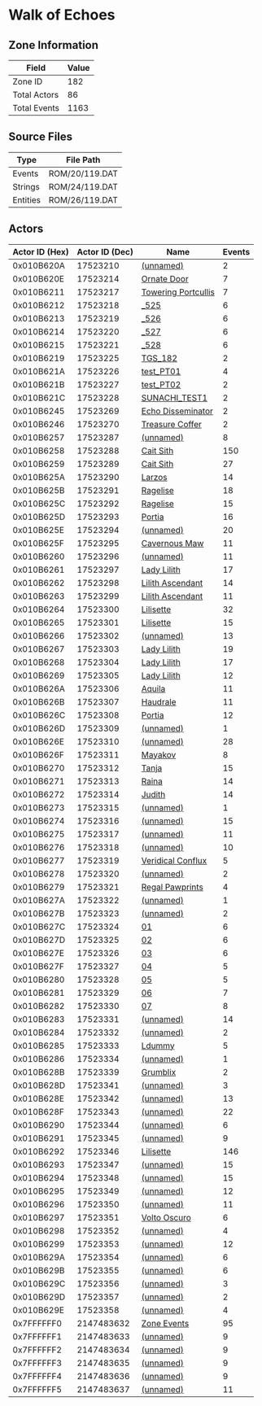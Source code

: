 # Walk of Echoes

## Zone Information

| Field        |   Value |
|--------------|---------|
| Zone ID      |     182 |
| Total Actors |      86 |
| Total Events |    1163 |

## Source Files

| Type     | File Path      |
|----------|----------------|
| Events   | ROM/20/119.DAT |
| Strings  | ROM/24/119.DAT |
| Entities | ROM/26/119.DAT |

## Actors

| Actor ID (Hex)   |   Actor ID (Dec) | Name                                                           |   Events |
|------------------|------------------|----------------------------------------------------------------|----------|
| 0x010B620A       |         17523210 | [(unnamed)](./17523210/)                                       |        2 |
| 0x010B620E       |         17523214 | [Ornate Door](./17523214%20-%20Ornate%20Door/)                 |        7 |
| 0x010B6211       |         17523217 | [Towering Portcullis](./17523217%20-%20Towering%20Portcullis/) |        7 |
| 0x010B6212       |         17523218 | [_525](./17523218%20-%20_525/)                                 |        6 |
| 0x010B6213       |         17523219 | [_526](./17523219%20-%20_526/)                                 |        6 |
| 0x010B6214       |         17523220 | [_527](./17523220%20-%20_527/)                                 |        6 |
| 0x010B6215       |         17523221 | [_528](./17523221%20-%20_528/)                                 |        6 |
| 0x010B6219       |         17523225 | [TGS_182](./17523225%20-%20TGS_182/)                           |        2 |
| 0x010B621A       |         17523226 | [test_PT01](./17523226%20-%20test_PT01/)                       |        4 |
| 0x010B621B       |         17523227 | [test_PT02](./17523227%20-%20test_PT02/)                       |        2 |
| 0x010B621C       |         17523228 | [SUNACHI_TEST1](./17523228%20-%20SUNACHI_TEST1/)               |        2 |
| 0x010B6245       |         17523269 | [Echo Disseminator](./17523269%20-%20Echo%20Disseminator/)     |        2 |
| 0x010B6246       |         17523270 | [Treasure Coffer](./17523270%20-%20Treasure%20Coffer/)         |        2 |
| 0x010B6257       |         17523287 | [(unnamed)](./17523287/)                                       |        8 |
| 0x010B6258       |         17523288 | [Cait Sith](./17523288%20-%20Cait%20Sith/)                     |      150 |
| 0x010B6259       |         17523289 | [Cait Sith](./17523289%20-%20Cait%20Sith/)                     |       27 |
| 0x010B625A       |         17523290 | [Larzos](./17523290%20-%20Larzos/)                             |       14 |
| 0x010B625B       |         17523291 | [Ragelise](./17523291%20-%20Ragelise/)                         |       18 |
| 0x010B625C       |         17523292 | [Ragelise](./17523292%20-%20Ragelise/)                         |       15 |
| 0x010B625D       |         17523293 | [Portia](./17523293%20-%20Portia/)                             |       16 |
| 0x010B625E       |         17523294 | [(unnamed)](./17523294/)                                       |       20 |
| 0x010B625F       |         17523295 | [Cavernous Maw](./17523295%20-%20Cavernous%20Maw/)             |       11 |
| 0x010B6260       |         17523296 | [(unnamed)](./17523296/)                                       |       11 |
| 0x010B6261       |         17523297 | [Lady Lilith](./17523297%20-%20Lady%20Lilith/)                 |       17 |
| 0x010B6262       |         17523298 | [Lilith Ascendant](./17523298%20-%20Lilith%20Ascendant/)       |       14 |
| 0x010B6263       |         17523299 | [Lilith Ascendant](./17523299%20-%20Lilith%20Ascendant/)       |       11 |
| 0x010B6264       |         17523300 | [Lilisette](./17523300%20-%20Lilisette/)                       |       32 |
| 0x010B6265       |         17523301 | [Lilisette](./17523301%20-%20Lilisette/)                       |       15 |
| 0x010B6266       |         17523302 | [(unnamed)](./17523302/)                                       |       13 |
| 0x010B6267       |         17523303 | [Lady Lilith](./17523303%20-%20Lady%20Lilith/)                 |       19 |
| 0x010B6268       |         17523304 | [Lady Lilith](./17523304%20-%20Lady%20Lilith/)                 |       17 |
| 0x010B6269       |         17523305 | [Lady Lilith](./17523305%20-%20Lady%20Lilith/)                 |       12 |
| 0x010B626A       |         17523306 | [Aquila](./17523306%20-%20Aquila/)                             |       11 |
| 0x010B626B       |         17523307 | [Haudrale](./17523307%20-%20Haudrale/)                         |       11 |
| 0x010B626C       |         17523308 | [Portia](./17523308%20-%20Portia/)                             |       12 |
| 0x010B626D       |         17523309 | [(unnamed)](./17523309/)                                       |        1 |
| 0x010B626E       |         17523310 | [(unnamed)](./17523310/)                                       |       28 |
| 0x010B626F       |         17523311 | [Mayakov](./17523311%20-%20Mayakov/)                           |        8 |
| 0x010B6270       |         17523312 | [Tanja](./17523312%20-%20Tanja/)                               |       15 |
| 0x010B6271       |         17523313 | [Raina](./17523313%20-%20Raina/)                               |       14 |
| 0x010B6272       |         17523314 | [Judith](./17523314%20-%20Judith/)                             |       14 |
| 0x010B6273       |         17523315 | [(unnamed)](./17523315/)                                       |        1 |
| 0x010B6274       |         17523316 | [(unnamed)](./17523316/)                                       |       15 |
| 0x010B6275       |         17523317 | [(unnamed)](./17523317/)                                       |       11 |
| 0x010B6276       |         17523318 | [(unnamed)](./17523318/)                                       |       10 |
| 0x010B6277       |         17523319 | [Veridical Conflux](./17523319%20-%20Veridical%20Conflux/)     |        5 |
| 0x010B6278       |         17523320 | [(unnamed)](./17523320/)                                       |        2 |
| 0x010B6279       |         17523321 | [Regal Pawprints](./17523321%20-%20Regal%20Pawprints/)         |        4 |
| 0x010B627A       |         17523322 | [(unnamed)](./17523322/)                                       |        1 |
| 0x010B627B       |         17523323 | [(unnamed)](./17523323/)                                       |        2 |
| 0x010B627C       |         17523324 | [01](./17523324%20-%2001/)                                     |        6 |
| 0x010B627D       |         17523325 | [02](./17523325%20-%2002/)                                     |        6 |
| 0x010B627E       |         17523326 | [03](./17523326%20-%2003/)                                     |        6 |
| 0x010B627F       |         17523327 | [04](./17523327%20-%2004/)                                     |        5 |
| 0x010B6280       |         17523328 | [05](./17523328%20-%2005/)                                     |        5 |
| 0x010B6281       |         17523329 | [06](./17523329%20-%2006/)                                     |        7 |
| 0x010B6282       |         17523330 | [07](./17523330%20-%2007/)                                     |        8 |
| 0x010B6283       |         17523331 | [(unnamed)](./17523331/)                                       |       14 |
| 0x010B6284       |         17523332 | [(unnamed)](./17523332/)                                       |        2 |
| 0x010B6285       |         17523333 | [Ldummy](./17523333%20-%20Ldummy/)                             |        5 |
| 0x010B6286       |         17523334 | [(unnamed)](./17523334/)                                       |        1 |
| 0x010B628B       |         17523339 | [Grumblix](./17523339%20-%20Grumblix/)                         |        2 |
| 0x010B628D       |         17523341 | [(unnamed)](./17523341/)                                       |        3 |
| 0x010B628E       |         17523342 | [(unnamed)](./17523342/)                                       |       13 |
| 0x010B628F       |         17523343 | [(unnamed)](./17523343/)                                       |       22 |
| 0x010B6290       |         17523344 | [(unnamed)](./17523344/)                                       |        6 |
| 0x010B6291       |         17523345 | [(unnamed)](./17523345/)                                       |        9 |
| 0x010B6292       |         17523346 | [Lilisette](./17523346%20-%20Lilisette/)                       |      146 |
| 0x010B6293       |         17523347 | [(unnamed)](./17523347/)                                       |       15 |
| 0x010B6294       |         17523348 | [(unnamed)](./17523348/)                                       |       15 |
| 0x010B6295       |         17523349 | [(unnamed)](./17523349/)                                       |       12 |
| 0x010B6296       |         17523350 | [(unnamed)](./17523350/)                                       |       11 |
| 0x010B6297       |         17523351 | [Volto Oscuro](./17523351%20-%20Volto%20Oscuro/)               |        6 |
| 0x010B6298       |         17523352 | [(unnamed)](./17523352/)                                       |        4 |
| 0x010B6299       |         17523353 | [(unnamed)](./17523353/)                                       |       12 |
| 0x010B629A       |         17523354 | [(unnamed)](./17523354/)                                       |        6 |
| 0x010B629B       |         17523355 | [(unnamed)](./17523355/)                                       |        6 |
| 0x010B629C       |         17523356 | [(unnamed)](./17523356/)                                       |        3 |
| 0x010B629D       |         17523357 | [(unnamed)](./17523357/)                                       |        2 |
| 0x010B629E       |         17523358 | [(unnamed)](./17523358/)                                       |        4 |
| 0x7FFFFFF0       |       2147483632 | [Zone Events](./Zone%20Events/)                                |       95 |
| 0x7FFFFFF1       |       2147483633 | [(unnamed)](./2147483633/)                                     |        9 |
| 0x7FFFFFF2       |       2147483634 | [(unnamed)](./2147483634/)                                     |        9 |
| 0x7FFFFFF3       |       2147483635 | [(unnamed)](./2147483635/)                                     |        9 |
| 0x7FFFFFF4       |       2147483636 | [(unnamed)](./2147483636/)                                     |        9 |
| 0x7FFFFFF5       |       2147483637 | [(unnamed)](./2147483637/)                                     |       11 |
